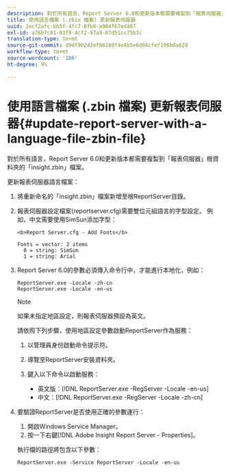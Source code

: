 ```yaml
---
description: 對於所有語言，Report Server 6.0和更新版本都需要複製到「報表伺服器」根資料夾的「insight.zbin」檔案。
title: 使用語言檔案 (.zbin 檔案) 更新報表伺服器
uuid: 2ecf2afc-bb5f-4fc7-8fb8-a904fb7ed407
exl-id: a76b7c01-83f0-4cf2-97a9-07d51cc75b3c
translation-type: tm+mt
source-git-commit: d9df90242ef96188f4e4b5e6d04cfef196b0a628
workflow-type: tm+mt
source-wordcount: '186'
ht-degree: 9%

---
```


# 使用語言檔案 (.zbin 檔案) 更新報表伺服器{#update-report-server-with-a-language-file-zbin-file}

對於所有語言，Report Server 6.0和更新版本都需要複製到「報表伺服器」根資料夾的「insight.zbin」檔案。

更新報表伺服器語言檔案：

1. 將重新命名的「insight.zbin」檔案新增至根ReportServer目錄。
1. 報表伺服器設定檔案(reportserver.cfg)需要雙位元組語言的字型設定。 例如，中文需要使用SimSun添加字型：

   ```
   <b>Report Server.cfg - Add Fonts</b> 
   
   Fonts = vector: 2 items 
     0 = string: SimSun 
     1 = string: Arial
   ```

1. Report Server 6.0的參數必須傳入命令行中，才能進行本地化，例如：

   ```
   ReportServer.exe -Locale -zh-cn 
   ReportServer.exe -Locale -en-us
   ```

   >[!NOTE]
   >
   >如果未指定地區設定，則報表伺服器預設為英文。

   請依照下列步驟，使用地區設定參數啟動ReportServer作為服務：

   1. 以管理員身份啟動命令提示符。
   1. 導覽至ReportServer安裝資料夾。
   1. 鍵入以下命令以啟動服務：

      * 英文版：[!DNL ReportServer.exe -RegServer -Locale -en-us]
      * 中文：[!DNL ReportServer.exe -RegServer -Locale -zh-cn]

1. 要驗證ReportServer是否使用正確的參數運行：

   1. 開啟Windows Service Manager。
   1. 按一下右鍵[!DNL Adobe Insight Report Server - Properties]。

   執行檔的路徑將包含以下參數：

   ```
   ReportServer.exe -Service ReportServer -Locale -en-us
   ```
